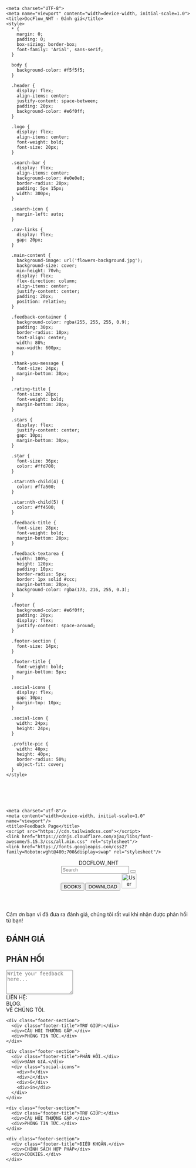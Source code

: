 <!DOCTYPE html>
<html lang="en">
<head>


    <meta charset="UTF-8">
    <meta name="viewport" content="width=device-width, initial-scale=1.0">
    <title>DocFlow_NHT - Đánh giá</title>
    <style>
      * {
        margin: 0;
        padding: 0;
        box-sizing: border-box;
        font-family: 'Arial', sans-serif;
      }
      
      body {
        background-color: #f5f5f5;
      }
      
      .header {
        display: flex;
        align-items: center;
        justify-content: space-between;
        padding: 20px;
        background-color: #e6f0ff;
      }
      
      .logo {
        display: flex;
        align-items: center;
        font-weight: bold;
        font-size: 20px;
      }
      
      .search-bar {
        display: flex;
        align-items: center;
        background-color: #e0e0e0;
        border-radius: 20px;
        padding: 5px 15px;
        width: 300px;
      }
      
      .search-icon {
        margin-left: auto;
      }
      
      .nav-links {
        display: flex;
        gap: 20px;
      }
      
      .main-content {
        background-image: url('flowers-background.jpg');
        background-size: cover;
        min-height: 70vh;
        display: flex;
        flex-direction: column;
        align-items: center;
        justify-content: center;
        padding: 20px;
        position: relative;
      }
      
      .feedback-container {
        background-color: rgba(255, 255, 255, 0.9);
        padding: 30px;
        border-radius: 10px;
        text-align: center;
        width: 80%;
        max-width: 600px;
      }
      
      .thank-you-message {
        font-size: 24px;
        margin-bottom: 30px;
      }
      
      .rating-title {
        font-size: 28px;
        font-weight: bold;
        margin-bottom: 20px;
      }
      
      .stars {
        display: flex;
        justify-content: center;
        gap: 10px;
        margin-bottom: 30px;
      }
      
      .star {
        font-size: 36px;
        color: #ffd700;
      }
      
      .star:nth-child(4) {
        color: #ffa500;
      }
      
      .star:nth-child(5) {
        color: #ff4500;
      }
      
      .feedback-title {
        font-size: 28px;
        font-weight: bold;
        margin-bottom: 20px;
      }
      
      .feedback-textarea {
        width: 100%;
        height: 120px;
        padding: 10px;
        border-radius: 5px;
        border: 1px solid #ccc;
        margin-bottom: 20px;
        background-color: rgba(173, 216, 255, 0.3);
      }
      
      .footer {
        background-color: #e6f0ff;
        padding: 20px;
        display: flex;
        justify-content: space-around;
      }
      
      .footer-section {
        font-size: 14px;
      }
      
      .footer-title {
        font-weight: bold;
        margin-bottom: 5px;
      }
      
      .social-icons {
        display: flex;
        gap: 10px;
        margin-top: 10px;
      }
      
      .social-icon {
        width: 24px;
        height: 24px;
      }
      
      .profile-pic {
        width: 40px;
        height: 40px;
        border-radius: 50%;
        object-fit: cover;
      }
    </style>






    <meta charset="utf-8"/>
    <meta content="width=device-width, initial-scale=1.0" name="viewport"/>
    <title>Feedback Page</title>
    <script src="https://cdn.tailwindcss.com"></script>
    <link href="https://cdnjs.cloudflare.com/ajax/libs/font-awesome/5.15.3/css/all.min.css" rel="stylesheet"/>
    <link href="https://fonts.googleapis.com/css2?family=Roboto:wght@400;700&display=swap" rel="stylesheet"/>
</head>
<body class="bg-blue-100 font-roboto">
    <header class="bg-blue-200 p-4 flex justify-between items-center">
        <div class="flex items-center">
            <i class="fas fa-book fa-2x"></i>
            <span class="ml-2 text-xl font-bold">DOCFLOW_NHT</span>
        </div>
        <div class="flex items-center space-x-4">
            <div class="relative">
                <input class="p-2 rounded-md" placeholder="Search" type="text"/>
                <button class="absolute right-0 top-0 mt-2 mr-2">
                    <i class="fas fa-search"></i>
                </button>
            </div>
            <button class="bg-blue-300 px-4 py-2 rounded-md">BOOKS</button>
            <button class="bg-blue-300 px-4 py-2 rounded-md">DOWNLOAD</button>
            <i class="fas fa-bell fa-lg"></i>
            <img alt="User profile picture" class="rounded-full" height="40" src="https://storage.googleapis.com/a1aa/image/YNX-DEab0wn1v68jd-JzWpIWQsO50zL9T0oTBf4jXAk.jpg" width="40"/>
        </div>
    </header>
    <main class="flex flex-col items-center py-8" style="background-image: url('https://placehold.co/1200x800'); background-size: cover;">
        <div class="bg-white bg-opacity-90 p-8 rounded-lg shadow-lg text-center max-w-lg">
            <p class="text-lg mb-4">Cảm ơn bạn vì đã đưa ra đánh giá, chúng tôi rất vui khi nhận được phản hồi từ bạn!</p>
            <h2 class="text-xl font-bold mb-2">ĐÁNH GIÁ</h2>
            <div class="flex justify-center mb-4">
                <i class="fas fa-star text-yellow-400 text-2xl"></i>
                <i class="fas fa-star text-yellow-400 text-2xl"></i>
                <i class="fas fa-star text-yellow-400 text-2xl"></i>
                <i class="fas fa-star text-yellow-400 text-2xl"></i>
                <i class="fas fa-star text-red-400 text-2xl"></i>
            </div>
            <h2 class="text-xl font-bold mb-2">PHẢN HỒI</h2>
            <div class="bg-blue-300 bg-opacity-50 p-4 rounded-lg">
                <textarea class="w-full p-2 rounded-md" placeholder="Write your feedback here..." rows="4"></textarea>
            </div>
        </div>
    </main>
    <footer class="bg-[#c3cfe2] p-4 mt-8">
  <div class="footer">
    <div class="footer-section">
      <div class="footer-title">LIÊN HỆ:</div>
      <div>BLOG.</div>
      <div>VỀ CHÚNG TÔI.</div>
    </div>
    
    <div class="footer-section">
      <div class="footer-title">TRỢ GIÚP:</div>
      <div>CÂU HỎI THƯỜNG GẶP.</div>
      <div>PHÒNG TIN TỨC.</div>
    </div>
    
    <div class="footer-section">
      <div class="footer-title">PHẢN HỒI.</div>
      <div>ĐÁNH GIÁ.</div>
      <div class="social-icons">
        <div>f</div>
        <div>♫</div>
        <div>G</div>
        <div>in</div>
      </div>
    </div>
    
    <div class="footer-section">
      <div class="footer-title">TRỢ GIÚP:</div>
      <div>CÂU HỎI THƯỜNG GẶP.</div>
      <div>PHÒNG TIN TỨC.</div>
    </div>
    
    <div class="footer-section">
      <div class="footer-title">ĐIỀU KHOẢN.</div>
      <div>CHÍNH SÁCH HỢP PHÁP</div>
      <div>COOKIES.</div>
    </div>
  </div>
    </footer>
</body>
</html>
